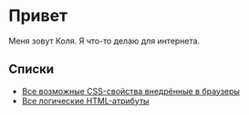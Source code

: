 # Привет
Меня зовут Коля. Я что-то делаю для интернета.

## Списки
- [Все возможные CSS-свойства внедрённые в браузеры](https://nikolai-shabalin.github.io/css-properties/)
- [Все логические HTML-атрибуты](https://gist.github.com/nikolai-shabalin/2c0b290d61934ddab43c36de803df1b1)


<!--
**nikolai-shabalin/nikolai-shabalin** is a ✨ _special_ ✨ repository because its `README.md` (this file) appears on your GitHub profile.

Here are some ideas to get you started:

- 🔭 I’m currently working on ...
- 🌱 I’m currently learning ...
- 👯 I’m looking to collaborate on ...
- 🤔 I’m looking for help with ...
- 💬 Ask me about ...
- 📫 How to reach me: ...
- 😄 Pronouns: ...
- ⚡ Fun fact: ...
-->
